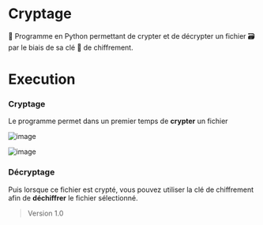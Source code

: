 # Cryptage
💾 Programme en Python permettant de crypter et de décrypter un fichier 🗃 par le biais de sa clé 🔑 de chiffrement.

# Execution

### Cryptage
Le programme permet dans un premier temps de **crypter** un fichier

![image](https://user-images.githubusercontent.com/112429397/196030934-2824d434-85ae-472f-9633-294611bb9d77.png)

![image](https://user-images.githubusercontent.com/112429397/196030986-36223213-a626-4ce5-a8b9-09dede88f080.png)

### Décryptage

Puis lorsque ce fichier est crypté, vous pouvez utiliser la clé de chiffrement afin de **déchiffrer** le  fichier sélectionné.







>Version 1.0

